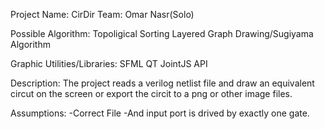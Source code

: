 Project Name: CirDir
Team: Omar Nasr(Solo)

Possible Algorithm:
	Topoligical Sorting
	Layered Graph Drawing/Sugiyama Algorithm

Graphic Utilities/Libraries:
	SFML
	QT
	JointJS API

Description:
	The project reads a verilog netlist file and draw an equivalent circut on the screen or export the circit to a png or other image files.

Assumptions:
	-Correct File
	-And input port is drived by exactly one gate.
